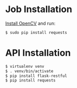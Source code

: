 # Job Installation
[Install OpenCV](http://docs.opencv.org/doc/tutorials/introduction/linux_install/linux_install.html) and run:
```bash
$ sudo pip install requests
```

# API Installation
```bash
$ virtualenv venv
$ . venv/bin/activate
$ pip install flask-restful
$ pip install requests
```
